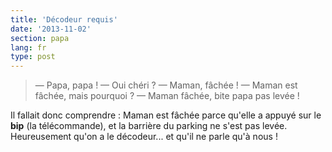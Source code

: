 ```yaml
---
title: 'Décodeur requis'
date: '2013-11-02'
section: papa
lang: fr
type: post
---
```


> — Papa, papa !
> — Oui chéri ?
> — Maman, fâchée !
> — Maman est fâchée, mais pourquoi ?
> — Maman fâchée, bite papa pas levée !

Il fallait donc comprendre : Maman est fâchée parce qu'elle a appuyé sur le **bip** (la télécommande), et la barrière du parking ne s'est pas levée.
Heureusement qu'on a le décodeur... et qu'il ne parle qu'à nous !
